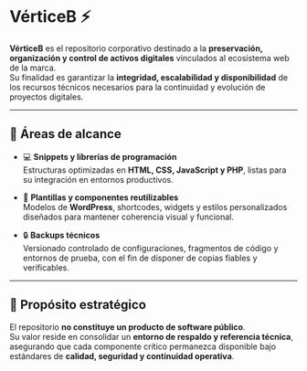 # VérticeB ⚡

**VérticeB** es el repositorio corporativo destinado a la **preservación, organización y control de activos digitales** vinculados al ecosistema web de la marca.  
Su finalidad es garantizar la **integridad, escalabilidad y disponibilidad** de los recursos técnicos necesarios para la continuidad y evolución de proyectos digitales.

---

## 📂 Áreas de alcance

- 💻 **Snippets y librerías de programación**  
  Estructuras optimizadas en **HTML, CSS, JavaScript y PHP**, listas para su integración en entornos productivos.

- 🎨 **Plantillas y componentes reutilizables**  
  Modelos de **WordPress**, shortcodes, widgets y estilos personalizados diseñados para mantener coherencia visual y funcional.

- 🔒 **Backups técnicos**  
  Versionado controlado de configuraciones, fragmentos de código y entornos de prueba, con el fin de disponer de copias fiables y verificables.

---

## 🎯 Propósito estratégico

El repositorio **no constituye un producto de software público**.  
Su valor reside en consolidar un **entorno de respaldo y referencia técnica**, asegurando que cada componente crítico permanezca disponible bajo estándares de **calidad, seguridad y continuidad operativa**.
